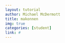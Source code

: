 ```yaml
---
layout: tutorial
author: Michael McDermott
title: makonnen
img: true
categories: [student]
link: #
---
```

